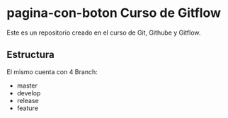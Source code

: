 # pagina-con-boton Curso de Gitflow
Este es un repositorio creado en el curso de Git, Githube y Gitflow.

## Estructura
El mismo cuenta con 4 Branch:
- master
- develop
- release
- feature
